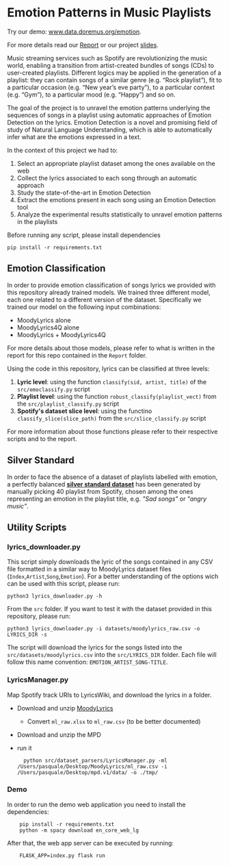 # Emotion Patterns in Music Playlists
Try our demo: www.data.doremus.org/emotion.

For more details read our [Report](https://github.com/sgiammy/emotion-patterns-in-music-playlists/blob/master/Report/main.pdf)
or our project [slides](https://docs.google.com/presentation/d/1VAzrx6vk8bfaJd52HmsFNS-aGEILxU37emuX5xJd6RQ/edit?usp=sharing).

Music streaming services such as Spotify are revolutionizing the music world, enabling a
transition from artist-created bundles of songs (CDs) to user-created playlists. Different
logics may be applied in the generation of a playlist: they can contain songs of a similar
genre (e.g. “Rock playlist”), fit to a particular occasion (e.g. “New year’s eve party”), to a
particular context (e.g. “Gym”), to a particular mood (e.g. “Happy”) and so on.

The goal of the project is to unravel the emotion patterns underlying the sequences of songs
in a playlist using automatic approaches of Emotion Detection on the lyrics. Emotion
Detection is a novel and promising field of study of Natural Language Understanding, which
is able to automatically infer what are the emotions expressed in a text.

In the context of this project we had to:
1. Select an appropriate playlist dataset among the ones available on the web
2. Collect the lyrics associated to each song through an automatic approach
3. Study the state-of-the-art in Emotion Detection
4. Extract the emotions present in each song using an Emotion Detection tool
5. Analyze the experimental results statistically to unravel emotion patterns in the playlists


Before running any script, please install dependencies

    pip install -r requirements.txt

## Emotion Classification

In order to provide emotion classification of songs lyrics we provided with this
repository already trained models. We trained three different model, each one related to a different version of the dataset. Specifically we trained our model on the following input combinations:
 - MoodyLyrics alone
 - MoodyLyrics4Q alone
 - MoodyLyrics + MoodyLyrics4Q

 For more details about those models, please refer to what is written in the
 report for this repo contained in the `Report` folder.

 Using the code in this repository, lyrics can be classified at three levels:
  1. **Lyric level**: using the function `classify(sid, artist, title)` of the `src/emoclassify.py` script
  2. **Playlist level**: using the function `robust_classify(playlist_vect)` from the `src/playlist_classify.py` script  
  3. **Spotify's dataset slice level**: using the functino `classify_slice(slice_path)` from the `src/slice_classify.py` script

For more information about those functions please refer to their respective scripts and
to the report.

## Silver Standard

In order to face the absence of a dataset of playlists labelled with emotion, a perfectly balanced [**silver standard dataset**](./tree/master/datasets/silver_standard) has been generated by manually picking 40 playlist from Spotify, chosen among the ones representing an emotion in the playlist title, e.g. _"Sad songs"_ or _"angry music"_.

## Utility Scripts

### lyrics_downloader.py

This script simply downloads the lyric of the songs contained
in any CSV file formatted in a similar way to MoodyLyrics dataset
files (`Index`,`Artist`,`Song`,`Emotion`). For a better understanding
of the options wich can be used with this script, please run:

`python3 lyrics_downloader.py -h`

From the `src` folder. If you want to test it with the dataset provided in
this repository, please run:

`python3 lyrics_downloader.py -i datasets/moodylyrics_raw.csv -o LYRICS_DIR -s`

The script will download the lyrics for the songs listed into the `src/datasets/moodylyrics.csv`
into the `src/LYRICS_DIR` folder. Each file will follow this name convention:
`EMOTION_ARTIST_SONG-TITLE`.


### LyricsManager.py

Map Spotify track URIs to LyricsWiki, and download the lyrics in a folder.

- Download and unzip [MoodyLyrics](http://softeng.polito.it/erion/MoodyLyrics.zip)
    - Convert `ml_raw.xlsx` to `ml_raw.csv` (to be better documented)
- Download and unzip the MPD
- run it


        python src/dataset_parsers/LyricsManager.py -ml /Users/pasquale/Desktop/MoodyLyrics/ml_raw.csv -i /Users/pasquale/Desktop/mpd.v1/data/ -o ./tmp/


### Demo

In order to run the demo web application you need to install the dependencies:

        pip install -r requirements.txt
        python -m spacy download en_core_web_lg


After that, the web app server can be executed by running:


        FLASK_APP=index.py flask run
